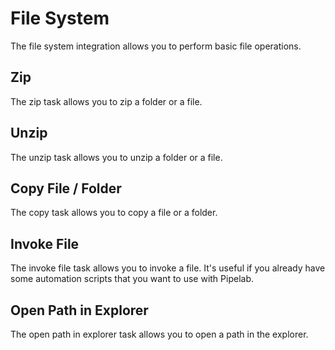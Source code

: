 # File System
The file system integration allows you to perform basic file operations.

## Zip
The zip task allows you to zip a folder or a file.

## Unzip
The unzip task allows you to unzip a folder or a file.

## Copy File / Folder
The copy task allows you to copy a file or a folder.

## Invoke File
The invoke file task allows you to invoke a file.
It's useful if you already have some automation scripts that you want to use with Pipelab.

## Open Path in Explorer
The open path in explorer task allows you to open a path in the explorer.
